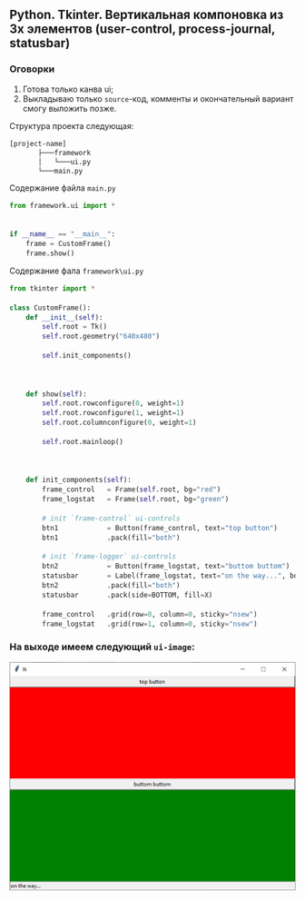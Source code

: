 ## Python. Tkinter. Вертикальная компоновка из 3х элементов (user-control, process-journal, statusbar)

### Оговорки
1. Готова только канва ui;
2. Выкладываю только `source`-код, комменты и окончательный вариант смогу выложить позже.

Структура проекта следующая:
```
[project-name]
       ├───framework
       │   └───ui.py
       └───main.py
```

Содержание файла `main.py`
```python
from framework.ui import *


if __name__ == "__main__":
    frame = CustomFrame()
    frame.show()
```

Содержание фала `framework\ui.py`
```python
from tkinter import *

class CustomFrame():
    def __init__(self):
        self.root = Tk()
        self.root.geometry("640x480")

        self.init_components()



    def show(self):
        self.root.rowconfigure(0, weight=1)
        self.root.rowconfigure(1, weight=1)
        self.root.columnconfigure(0, weight=1)

        self.root.mainloop()



    def init_components(self):
        frame_control   = Frame(self.root, bg="red")
        frame_logstat   = Frame(self.root, bg="green")

        # init `frame-control` ui-controls
        btn1            = Button(frame_control, text="top button")
        btn1            .pack(fill="both")

        # init `frame-logger` ui-controls
        btn2            = Button(frame_logstat, text="buttom buttom")
        statusbar       = Label(frame_logstat, text="on the way...", bd=1, relief=SUNKEN, anchor=W)
        btn2            .pack(fill="both")
        statusbar       .pack(side=BOTTOM, fill=X)
        
        frame_control   .grid(row=0, column=0, sticky="nsew")
        frame_logstat   .grid(row=1, column=0, sticky="nsew")
```

### На выходе имеем следующий `ui-image`:
![ui-image на выходе?](images/python_tkinter_pack_01_img01.png)